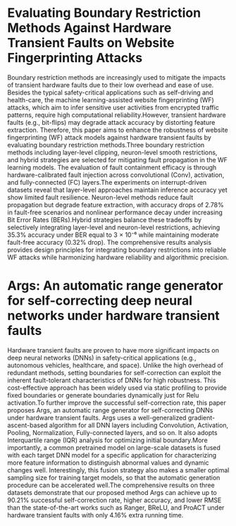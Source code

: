 # Evaluating Boundary Restriction Methods Against Hardware Transient Faults on Website Fingerprinting Attacks
Boundary restriction methods are increasingly used to mitigate the impacts of transient hardware faults due to their low overhead and ease of use. Besides the typical safety-critical applications such as self-driving and health-care, the machine learning-assisted website fingerprinting (WF) attacks, which aim to infer sensitive user activities from encrypted traffic patterns, require high computational reliability.However, transient hardware faults (e.g., bit-flips) may degrade attack accuracy by distorting feature extraction. Therefore, this paper aims to enhance the robustness of website fingerprinting (WF) attack models against hardware transient faults by evaluating boundary restriction methods.Three boundary restriction methods including layer-level clipping, neuron-level smooth restrictions, and hybrid strategies are selected for mitigating fault propagation in the WF learning models. The evaluation of fault containment efficacy is through hardware-calibrated fault injection across convolutional (Conv), activation, and fully-connected (FC) layers.The experiments on interrupt-driven datasets reveal that layer-level approaches maintain inference accuracy yet show limited fault resilience. Neuron-level methods reduce fault propagation but degrade feature extraction, with accuracy drops of 2.78% in fault-free scenarios and nonlinear performance decay under increasing Bit Error Rates (BERs).Hybrid strategies balance these tradeoffs by selectively integrating layer-level and neuron-level restrictions, achieving 35.3% accuracy under BER equal to 3 × 10⁻⁶ while maintaining moderate fault-free accuracy (0.32% drop). The comprehensive results analysis provides design principles for integrating boundary restrictions into reliable WF attacks while harmonizing hardware reliability and algorithmic precision.
# Args: An automatic range generator for self-correcting deep neural networks under hardware transient faults
Hardware transient faults are proven to have more significant impacts on deep neural networks (DNNs) in safety-critical applications (e.g., autonomous vehicles, healthcare, and space). Unlike the high overhead of redundant methods, setting boundaries for self-correction can exploit the inherent fault-tolerant characteristics of DNNs for high robustness. This cost-effective approach has been widely used via static profiling to provide fixed boundaries or generate boundaries dynamically just for Relu activation.To further improve the successful self-correction rate, this paper proposes Args, an automatic range generator for self-correcting DNNs under hardware transient faults. Args uses a well-generalized gradient-ascent-based algorithm for all DNN layers including Convolution, Activation, Pooling, Normalization, Fully-connected layers, and so on. It also adopts Interquartile range (IQR) analysis for optimizing initial boundary.More importantly, a common pretrained model on large-scale datasets is fused with each target DNN model for a specific application for characterizing more feature information to distinguish abnormal values and dynamic changes well. Interestingly, this fusion strategy also makes a smaller optimal sampling size for training target models, so that the automatic generation procedure can be accelerated well.The comprehensive results on three datasets demonstrate that our proposed method Args can achieve up to 90.21% successful self-correction rate, higher accuracy, and lower RMSE than the state-of-the-art works such as Ranger, BReLU, and ProACT under hardware transient faults with only 4.16% extra running time.
